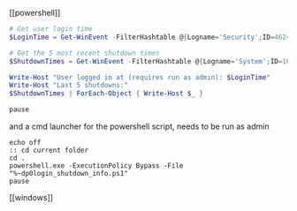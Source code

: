 [[powershell]]
```powershell
# Get user login time
$LoginTime = Get-WinEvent -FilterHashtable @{Logname='Security';ID=4624} -MaxEvents 1 | Select-Object -ExpandProperty TimeCreated

# Get the 5 most recent shutdown times
$ShutdownTimes = Get-WinEvent -FilterHashtable @{Logname='System';ID=1074} -MaxEvents 5 | Select-Object -ExpandProperty TimeCreated

Write-Host "User logged in at (requires run as admin): $LoginTime"
Write-Host "Last 5 shutdowns:"
$ShutdownTimes | ForEach-Object { Write-Host $_ }

pause
```

and a cmd launcher for the powershell script, needs to be run as admin
```batch
echo off
:: cd current folder
cd .
powershell.exe -ExecutionPolicy Bypass -File "%~dp0login_shutdown_info.ps1"
pause
```

[[windows]]